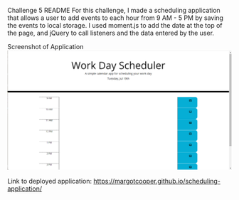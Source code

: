 Challenge 5 README
For this challenge, I made a scheduling application that allows a user to add events to each hour from 9 AM - 5 PM by saving the events to local storage. I used moment.js to add the date at the top of the page, and jQuery to call listeners and the data entered by the user.

Screenshot of Application
![SS 1 of Challenge 5](/Develop/challenge05ss1.png)

Link to deployed application: https://margotcooper.github.io/scheduling-application/
